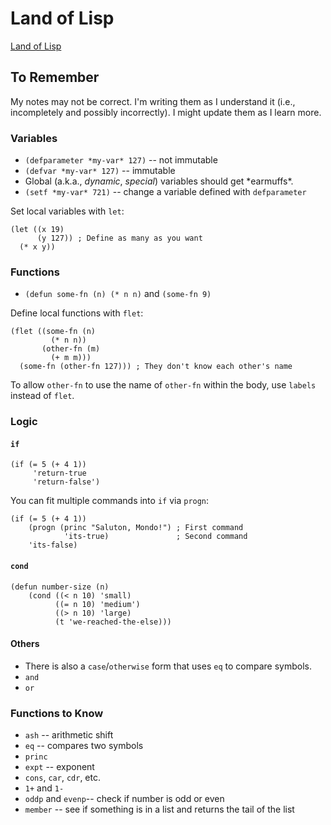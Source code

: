 # Land of Lisp

[Land of Lisp](http://landoflisp.com/)

## To Remember

My notes may not be correct. I'm writing them as I understand it (i.e., incompletely and possibly incorrectly). I might update them as I learn more.

### Variables

* `(defparameter *my-var* 127)` -- not immutable
* `(defvar *my-var* 127)` -- immutable
* Global (a.k.a., _dynamic_, _special_) variables should get \*earmuffs\*.
* `(setf *my-var* 721)` -- change a variable defined with `defparameter`

Set local variables with `let`:

    (let ((x 19)
          (y 127)) ; Define as many as you want
      (* x y))

### Functions

* `(defun some-fn (n) (* n n)` and `(some-fn 9)`

Define local functions with `flet`:

    (flet ((some-fn (n)
             (* n n))
           (other-fn (m)
             (+ m m)))
      (some-fn (other-fn 127))) ; They don't know each other's name

To allow `other-fn` to use the name of `other-fn` within the body, use `labels` instead of `flet`.

### Logic

#### `if`

    (if (= 5 (+ 4 1))
         'return-true
         'return-false')

You can fit multiple commands into `if` via `progn`:

    (if (= 5 (+ 4 1))
        (progn (princ "Saluton, Mondo!") ; First command
                'its-true)               ; Second command
        'its-false)

#### `cond`

    (defun number-size (n)
        (cond ((< n 10) 'small)
              ((= n 10) 'medium')
              ((> n 10) 'large)
              (t 'we-reached-the-else)))

#### Others

* There is also a `case`/`otherwise` form that uses `eq` to compare symbols.
* `and`
* `or`

### Functions to Know

* `ash` -- arithmetic shift
* `eq` -- compares two symbols
* `princ`
* `expt` -- exponent
* `cons`, `car`, `cdr`, etc.
* `1+` and `1-`
* `oddp` and `evenp`-- check if number is odd or even
* `member` -- see if something is in a list and returns the tail of the list

